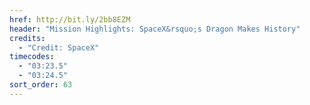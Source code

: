 ```yaml
---
href: http://bit.ly/2bb8EZM
header: "Mission Highlights: SpaceX&rsquo;s Dragon Makes History"
credits:
  - "Credit: SpaceX"
timecodes:
  - "03:23.5"
  - "03:24.5"
sort_order: 63
---
```

